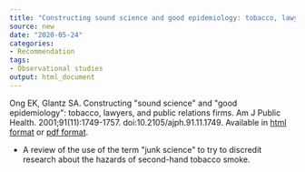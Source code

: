 ```yaml
---
title: "Constructing sound science and good epidemiology: tobacco, lawyers, and public relations firms"
source: new
date: "2020-05-24"
categories:
- Recommendation
tags:
- Observational studies
output: html_document
---
```


Ong EK, Glantz SA. Constructing "sound science" and "good epidemiology": tobacco, lawyers, and public relations firms. Am J Public Health. 2001;91(11):1749-1757. doi:10.2105/ajph.91.11.1749. Available in [html format](https://www.ncbi.nlm.nih.gov/pmc/articles/PMC1446868/) or [pdf format](https://www.ncbi.nlm.nih.gov/pmc/articles/PMC1446868/pdf/0911749.pdf).

<!---More--->

+ A review of the use of the term "junk science" to try to discredit research about the hazards of second-hand tobacco smoke.
